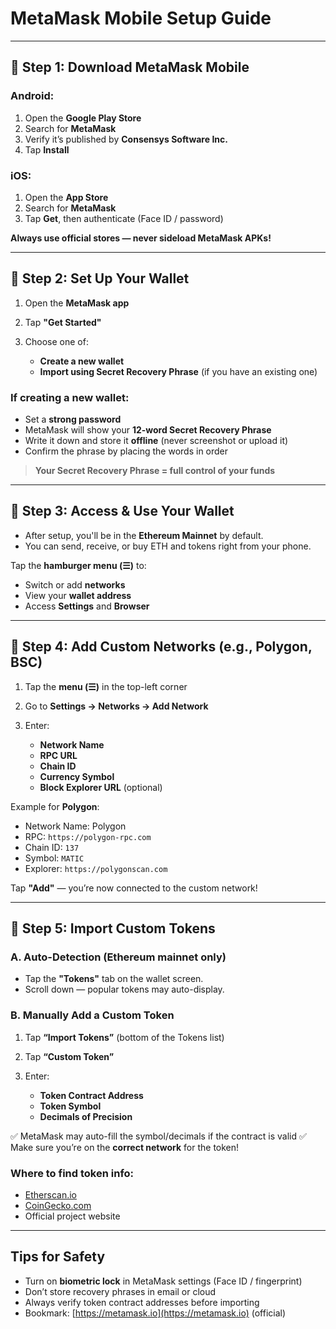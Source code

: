 # MetaMask Mobile Setup Guide

---

## 🔹 Step 1: Download MetaMask Mobile

### Android:

1. Open the **Google Play Store**
2. Search for **MetaMask**
3. Verify it’s published by **Consensys Software Inc.**
4. Tap **Install**

### iOS:

1. Open the **App Store**
2. Search for **MetaMask**
3. Tap **Get**, then authenticate (Face ID / password)

**Always use official stores — never sideload MetaMask APKs!**

---

## 🔹 Step 2: Set Up Your Wallet

1. Open the **MetaMask app**
2. Tap **"Get Started"**
3. Choose one of:

   * **Create a new wallet**
   * **Import using Secret Recovery Phrase** (if you have an existing one)

### If creating a new wallet:

* Set a **strong password**
* MetaMask will show your **12-word Secret Recovery Phrase**
* Write it down and store it **offline** (never screenshot or upload it)
* Confirm the phrase by placing the words in order

> **Your Secret Recovery Phrase = full control of your funds**

---

## 🔹 Step 3: Access & Use Your Wallet

* After setup, you'll be in the **Ethereum Mainnet** by default.
* You can send, receive, or buy ETH and tokens right from your phone.

Tap the **hamburger menu (☰)** to:

* Switch or add **networks**
* View your **wallet address**
* Access **Settings** and **Browser**

---

## 🔹 Step 4: Add Custom Networks (e.g., Polygon, BSC)

1. Tap the **menu (☰)** in the top-left corner
2. Go to **Settings → Networks → Add Network**
3. Enter:

   * **Network Name**
   * **RPC URL**
   * **Chain ID**
   * **Currency Symbol**
   * **Block Explorer URL** (optional)

Example for **Polygon**:

* Network Name: Polygon
* RPC: `https://polygon-rpc.com`
* Chain ID: `137`
* Symbol: `MATIC`
* Explorer: `https://polygonscan.com`

Tap **"Add"** — you’re now connected to the custom network!

---

## 🔹 Step 5: Import Custom Tokens

### A. Auto-Detection (Ethereum mainnet only)

* Tap the **"Tokens"** tab on the wallet screen.
* Scroll down — popular tokens may auto-display.

### B. Manually Add a Custom Token

1. Tap **“Import Tokens”** (bottom of the Tokens list)
2. Tap **“Custom Token”**
3. Enter:

   * **Token Contract Address**
   * **Token Symbol**
   * **Decimals of Precision**

✅ MetaMask may auto-fill the symbol/decimals if the contract is valid
✅ Make sure you’re on the **correct network** for the token!

### Where to find token info:

* [Etherscan.io](https://etherscan.io/)
* [CoinGecko.com](https://coingecko.com)
* Official project website

---

## Tips for Safety

* Turn on **biometric lock** in MetaMask settings (Face ID / fingerprint)
* Don’t store recovery phrases in email or cloud
* Always verify token contract addresses before importing
* Bookmark: [https://metamask.io](https://metamask.io) (official)
